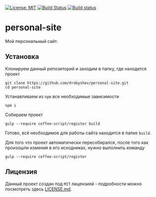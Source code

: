 [![License: MIT](https://img.shields.io/badge/License-MIT-blue.svg)](https://github.com/drobyshev/personal-site/blob/master/LICENSE)
[![Build Status](https://travis-ci.org/drobyshev/personal-site.svg?branch=master)](https://travis-ci.org/drobyshev/personal-site)
[![Build status](https://ci.appveyor.com/api/projects/status/0cf58qtb34vwsvry?svg=true)](https://ci.appveyor.com/project/drobyshev/personal-site)

# personal-site
Мой персональный сайт.

## Установка
Клонируем данный репозиторий и заходим в папку, где находится проект
```
git clone https://github.com/drobyshev/personal-site.git
cd personal-site
```
Устанавливаем из `npm` все необходимые зависимости
```
npm i
```
Собираем проект
```
gulp --require coffee-script/register build
```
Готово, всё необходимое для работы сайта находится в папке `build`.

Для того что проект автоматически пересобирался, после того как произошли измения в его исходниках, нужно выполнить команду
```
gulp --require coffee-script/register
```

## Лицензия
Данный проект создан под `MIT` лицензией - подробности можно посмотреть здесь [LICENSE.md](https://github.com/drobyshev/drobyshev.github.io/blob/master/LICENSE).
